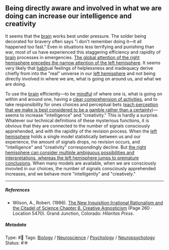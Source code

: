 ## Being directly aware and involved in what we are doing can increase our intelligence and creativity

It seems that the [brain](Brain.md) works best under pressure. The solder being decorated for bravery often says "i don't remember doing it—it all happened too fast." Even in situations less terrifying and punishing than war, most of us have experienced this staggering efficiency and rapidity of [brain](Brain.md) processes in emergencies. [The global attention of the right hemisphere precedes the narrow attention of the left hemisphere](The%20global%20attention%20of%20the%20right%20hemisphere%20precedes%20the%20narrow%20attention%20of%20the%20left%20hemisphere.md). It seems very likely that [habit](Habit.md)ual feelings of helplessness and inadequacy derive chiefly from into the "real" universe in our [left hemisphere](Left%20hemisphere.md) and not being directly involved in where we are, what is going on around us, and what we are doing. 

To use the [brain](Brain.md) efficiently—to be [mindful](Mindfulness.md) of where one is, what is going on within and around one, having a [clear comprehension of activities](Clear%20comprehension%20of%20activities.md), and to take responsibility for ones choices and perceptual bets ([each perception that we make is best considered to be a gamble rather than a certainty](Each%20perception%20that%20we%20make%20is%20best%20considered%20to%20be%20a%20gamble%20rather%20than%20a%20certainty.md))—seems to increase "intelligence" and "creativity." This is hardly a surprise. Whatever our technical definitions of these mysterious functions, it is obvious that they are connected to the number of signals consciously apprehended, and with the rapidity of the revision process. When the [left hemisphere](Left%20hemisphere.md) holds a single model statistically between us and our experience, the amount of signals drops, no revision occurs, and "intelligence" and "creativity" correspondingly decline. But [the right hemisphere can consider multiple ambiguous possibilities and interpretations, whereas the left hemisphere jumps to premature conclusions](The%20right%20hemisphere%20can%20consider%20multiple%20ambiguous%20possibilities%20and%20interpretations,%20whereas%20the%20left%20hemisphere%20jumps%20to%20premature%20conclusions.md). When many models are available, when we are consciously invovled in our choices, the number of signals consciously apprehended increases, and we behave more "intelligently" and "creatively."

---

##### References

* Wilson, A., Robert. (1986). [The New Inquisition Irrational Rationalism and the Citadel of Science Chapter 8. Creative Agnosticism](The%20New%20Inquisition%20Irrational%20Rationalism%20and%20the%20Citadel%20of%20Science%20Chapter%208.%20Creative%20Agnosticism.md) (Page 260 · Location 5470). Grand Junction, Colorado: *Hilaritas Press*.

##### Metadata

Type: #🔴 
Tags: [Biology]() / [Neuroscience](Neuroscience.md) / [Psychology](Psychology.md) / [Neuropsychology](Neuropsychology.md)
Status: #☀️ 
